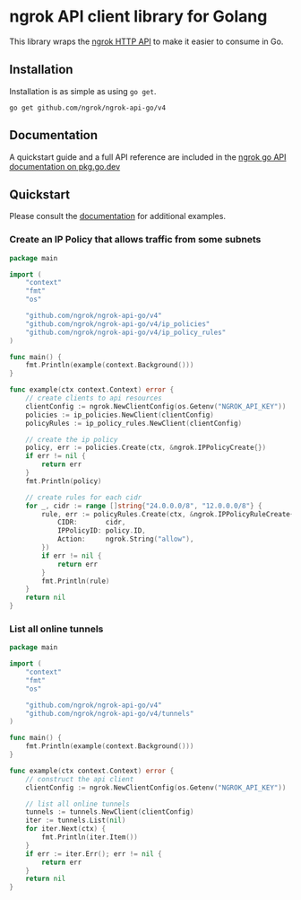 # ngrok API client library for Golang

This library wraps the [ngrok HTTP API](https://ngrok.com/docs/api) to make it
easier to consume in Go.

## Installation

Installation is as simple as using `go get`.

    go get github.com/ngrok/ngrok-api-go/v4

## Documentation

A quickstart guide and a full API reference are included in the [ngrok go API documentation on pkg.go.dev](https://pkg.go.dev/github.com/ngrok/ngrok-api-go/v4)

## Quickstart

Please consult the [documentation](https://pkg.go.dev/github.com/ngrok/ngrok-api-go/v4) for additional examples.

### Create an IP Policy that allows traffic from some subnets

```go
package main

import (
	"context"
	"fmt"
	"os"

	"github.com/ngrok/ngrok-api-go/v4"
	"github.com/ngrok/ngrok-api-go/v4/ip_policies"
	"github.com/ngrok/ngrok-api-go/v4/ip_policy_rules"
)

func main() {
	fmt.Println(example(context.Background()))
}

func example(ctx context.Context) error {
	// create clients to api resources
	clientConfig := ngrok.NewClientConfig(os.Getenv("NGROK_API_KEY"))
	policies := ip_policies.NewClient(clientConfig)
	policyRules := ip_policy_rules.NewClient(clientConfig)

	// create the ip policy
	policy, err := policies.Create(ctx, &ngrok.IPPolicyCreate{})
	if err != nil {
		return err
	}
	fmt.Println(policy)

	// create rules for each cidr
	for _, cidr := range []string{"24.0.0.0/8", "12.0.0.0/8"} {
		rule, err := policyRules.Create(ctx, &ngrok.IPPolicyRuleCreate{
			CIDR:       cidr,
			IPPolicyID: policy.ID,
			Action:     ngrok.String("allow"),
		})
		if err != nil {
			return err
		}
		fmt.Println(rule)
	}
	return nil
}
```

### List all online tunnels

```go
package main

import (
	"context"
	"fmt"
	"os"

	"github.com/ngrok/ngrok-api-go/v4"
	"github.com/ngrok/ngrok-api-go/v4/tunnels"
)

func main() {
	fmt.Println(example(context.Background()))
}

func example(ctx context.Context) error {
	// construct the api client
	clientConfig := ngrok.NewClientConfig(os.Getenv("NGROK_API_KEY"))

	// list all online tunnels
	tunnels := tunnels.NewClient(clientConfig)
	iter := tunnels.List(nil)
	for iter.Next(ctx) {
		fmt.Println(iter.Item())
	}
	if err := iter.Err(); err != nil {
		return err
	}
	return nil
}
```
